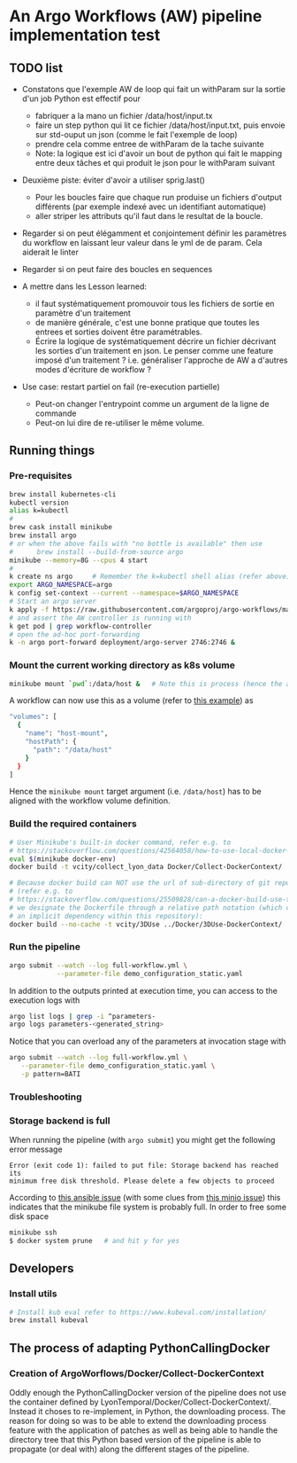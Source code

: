 # An Argo Workflows (AW) pipeline implementation test

## TODO list

- Constatons que l'exemple AW de loop qui fait un withParam sur la sortie d'un
  job Python est effectif pour
  - fabriquer a la mano  un fichier /data/host/input.tx
  - faire un step python qui lit ce fichier /data/host/input.txt, puis
    envoie sur std-ouput un json (comme le fait l'exemple de loop)
  - prendre cela comme entree de withParam de la tache suivante
  - Note: la logique est ici d'avoir un bout de python qui fait le mapping
    entre deux tâches et qui produit le json pour le withParam suivant

- Deuxième piste: éviter d'avoir a utiliser sprig.last()
  - Pour les boucles faire que chaque run produise un fichiers d'output
  différents (par exemple indexé avec un identifiant automatique)
  - aller striper les attributs qu'il faut dans le resultat de la boucle.

- Regarder si on peut élégamment et conjointement définir les paramètres du 
  workflow en laissant leur valeur dans le yml de de param. Cela aiderait le
  linter

- Regarder si on peut faire des boucles en sequences

- A mettre dans les Lesson learned: 
  - il faut systématiquement promouvoir tous les fichiers de sortie en 
    paramètre d'un traitement
  - de manière générale, c'est une bonne pratique que toutes les entrees et
    sorties doivent être paramétrables.
  - Écrire la logique de systématiquement décrire un fichier décrivant les
    sorties d'un traitement en json. Le penser comme une feature imposé d'un
    traitement ? i.e. généraliser l'approche de AW a d'autres modes d'écriture
    de workflow ?

- Use case: restart partiel on fail (re-execution partielle)
  - Peut-on changer l'entrypoint comme un argument de la ligne de commande
  - Peut-on lui dire de re-utiliser le même volume.

## Running things

### Pre-requisites

```bash
brew install kubernetes-cli
kubectl version
alias k=kubectl
#
brew cask install minikube
brew install argo
# or when the above fails with "no bottle is available" then use
#      brew install --build-from-source argo
minikube --memory=8G --cpus 4 start
#
k create ns argo     # Remember the k=kubectl shell alias (refer above)
export ARGO_NAMESPACE=argo
k config set-context --current --namespace=$ARGO_NAMESPACE
# Start an argo server
k apply -f https://raw.githubusercontent.com/argoproj/argo-workflows/master/manifests/quick-start-postgres.yaml
# and assert the AW controller is running with
k get pod | grep workflow-controller
# open the ad-hoc port-forwarding
k -n argo port-forward deployment/argo-server 2746:2746 &
```

### Mount the current working directory as k8s volume

```bash
minikube mount `pwd`:/data/host &   # Note this is process (hence the ampersand)
```

A workflow can now use this as a volume (refer to 
[this example](https://minikube.sigs.k8s.io/docs/handbook/mount/)) as

```bash
"volumes": [
  {
    "name": "host-mount",
    "hostPath": {
      "path": "/data/host"
    }
  }
]
```

Hence the `minikube mount` target argument (i.e. `/data/host`) has to be
aligned with the workflow volume definition.

### Build the required containers

```bash
# User Minikube's built-in docker command, refer e.g. to
# https://stackoverflow.com/questions/42564058/how-to-use-local-docker-images-with-minikube
eval $(minikube docker-env)
docker build -t vcity/collect_lyon_data Docker/Collect-DockerContext/
```

```bash
# Because docker build can NOT use the url of sub-directory of git repository
# (refer e.g. to  
# https://stackoverflow.com/questions/25509828/can-a-docker-build-use-the-url-of-a-git-branch#27295336 )
# we designate the Dockerfile through a relative path notation (which creates
# an implicit dependency within this repository):
docker build --no-cache -t vcity/3DUse ../Docker/3DUse-DockerContext/
```

### Run the pipeline

```bash
argo submit --watch --log full-workflow.yml \
            --parameter-file demo_configuration_static.yaml
```

In addition to the outputs printed at execution time, you can access to
the execution logs with

```bash
argo list logs | grep -i ^parameters-
argo logs parameters-<generated_string>
```

Notice that you can overload any of the parameters at invocation stage with

```bash
argo submit --watch --log full-workflow.yml \
   --parameter-file demo_configuration_static.yaml \
   -p pattern=BATI
```

### Troubleshooting

### Storage backend is full

When running the pipeline (with `argo submit`) you might get the following
error message

```
Error (exit code 1): failed to put file: Storage backend has reached its 
minimum free disk threshold. Please delete a few objects to proceed
```

According to
[this ansible issue](https://github.com/ansible/awx-operator/issues/609)
(with some clues from 
[this minio issue](https://github.com/minio/minio/issues/6795))
this indicates that the minikube file system is probably full. In order to free
some disk space

```bash
minikube ssh
$ docker system prune   # and hit y for yes
```

## Developers

### Install utils

```bash
# Install kub eval refer to https://www.kubeval.com/installation/
brew install kubeval
```

## The process of adapting PythonCallingDocker

### Creation of ArgoWorflows/Docker/Collect-DockerContext

Oddly enough the PythonCallingDocker version of the pipeline does not use the
container defined by LyonTemporal/Docker/Collect-DockerContext/. Instead it
choses to re-implement, in Python, the downloading process. The reason for
doing so was to be able to extend the downloading process feature with the
application of patches as well as being able to handle the directory tree
that this Python based version of the pipeline is able to propagate (or deal
with) along the different stages of the pipeline.

